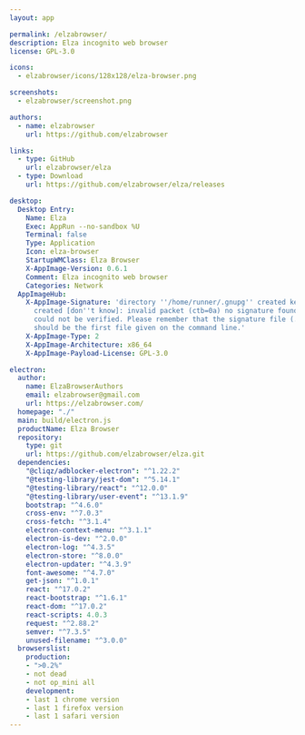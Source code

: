 ```yaml
---
layout: app

permalink: /elzabrowser/
description: Elza incognito web browser
license: GPL-3.0

icons:
  - elzabrowser/icons/128x128/elza-browser.png

screenshots:
  - elzabrowser/screenshot.png

authors:
  - name: elzabrowser
    url: https://github.com/elzabrowser

links:
  - type: GitHub
    url: elzabrowser/elza
  - type: Download
    url: https://github.com/elzabrowser/elza/releases

desktop:
  Desktop Entry:
    Name: Elza
    Exec: AppRun --no-sandbox %U
    Terminal: false
    Type: Application
    Icon: elza-browser
    StartupWMClass: Elza Browser
    X-AppImage-Version: 0.6.1
    Comment: Elza incognito web browser
    Categories: Network
  AppImageHub:
    X-AppImage-Signature: 'directory ''/home/runner/.gnupg'' created keybox ''/home/runner/.gnupg/pubring.kbx''
      created [don''t know]: invalid packet (ctb=0a) no signature found the signature
      could not be verified. Please remember that the signature file (.sig or .asc)
      should be the first file given on the command line.'
    X-AppImage-Type: 2
    X-AppImage-Architecture: x86_64
    X-AppImage-Payload-License: GPL-3.0

electron:
  author:
    name: ElzaBrowserAuthors
    email: elzabrowser@gmail.com
    url: https://elzabrowser.com/
  homepage: "./"
  main: build/electron.js
  productName: Elza Browser
  repository:
    type: git
    url: https://github.com/elzabrowser/elza.git
  dependencies:
    "@cliqz/adblocker-electron": "^1.22.2"
    "@testing-library/jest-dom": "^5.14.1"
    "@testing-library/react": "^12.0.0"
    "@testing-library/user-event": "^13.1.9"
    bootstrap: "^4.6.0"
    cross-env: "^7.0.3"
    cross-fetch: "^3.1.4"
    electron-context-menu: "^3.1.1"
    electron-is-dev: "^2.0.0"
    electron-log: "^4.3.5"
    electron-store: "^8.0.0"
    electron-updater: "^4.3.9"
    font-awesome: "^4.7.0"
    get-json: "^1.0.1"
    react: "^17.0.2"
    react-bootstrap: "^1.6.1"
    react-dom: "^17.0.2"
    react-scripts: 4.0.3
    request: "^2.88.2"
    semver: "^7.3.5"
    unused-filename: "^3.0.0"
  browserslist:
    production:
    - ">0.2%"
    - not dead
    - not op_mini all
    development:
    - last 1 chrome version
    - last 1 firefox version
    - last 1 safari version
---
```

